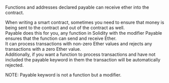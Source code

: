 Functions and addresses declared payable can receive ether into the contract.

When writing a smart contract, sometimes you need to ensure that money is being sent to the contract and out of the contract as well. <br/>
Payable does this for you, any function in Solidity with the modifier Payable ensures that the function can send and receive Ether. <br/>
It can process transactions with non-zero Ether values and rejects any transactions with a zero Ether value. <br/>
Additionally, if you want a function to process transactions and have not included the payable keyword in them the transaction will be automatically rejected. <br/>

NOTE: Payable keyword is not a function but a modifier.
